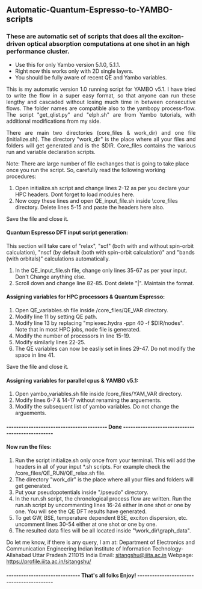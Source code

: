 ## Automatic-Quantum-Espresso-to-YAMBO-scripts
### These are automatic set of scripts that does all the exciton-driven optical absorption computations at one shot in an high performance cluster.
- Use this for only Yambo version 5.1.0, 5.1.1.
- Right now this works only with 2D single layers.
- You should be fully aware of recent QE and Yambo variables. 

<p style='text-align: justify;'>This is my automatic version 1.0 running script for YAMBO v5.1. I have tried to write the flow in a super easy format, so that anyone can run these lengthy and cascaded without losing much time in between consecutive flows. The folder names are compatible also to the yambopy process-flow. The script "get_qlist.py" and "elph.sh" are from Yambo tutorials, with additional modifications from my side.</p>

<p style='text-align: justify;'>There are main two directories (core_files & work_dir) and one file (initialize.sh). The directory "work_dir" is the place where all your files and folders will get generated and is the $DIR. Core_files contains the various run and variable declaration scripts. 

Note: There are large number of file exchanges that is going to take place once you run the script. So, carefully read the following working procedures:</p>  

1. Open initialize.sh script and change lines 2-12 as per you declare your HPC headers. Dont forget to load modules here.
2. Now copy these lines and open QE_input_file.sh inside \core_files directory. Delete lines 5-15 and paste the headers here also.

Save the file and close it.

#### Quantum Espresso DFT input script generation: 
This section will take care of "relax", "scf" (both with and without spin-orbit calculation), "nscf (by default (both with spin-orbit calculation)" and "bands (with orbitals)" calculations automatically.

1. In the QE_input_file.sh file, change only lines 35-67 as per your input. Don't Change anything else.
2. Scroll down and change line 82-85. Dont delete "|". Maintain the format.


#### Assigning variables for HPC processors & Quantum Espresso:

1. Open QE_variables.sh file inside /core_files/QE_VAR directory.
2. Modify line 11 by setting QE path.
3. Modify line 13 by replacing "mpiexec.hydra -ppn 40 -f $DIR/nodes". Note that in most HPC jobs, node file is generated.
4. Modify the number of processors in line 15-19.
5. Modify similarly lines 22-25.
6. The QE variables can now be easliy set in lines 29-47. Do not modify the space in line 41. 

Save the file and close it.

#### Assigning variables for parallel cpus & YAMBO v5.1:

1. Open yambo_variables.sh file inside /core_files/YAM_VAR directory.
2. Modify lines 6-7 & 14-17 without renaming the arguements.
3. Modify the subsequent list of yambo variables. Do not change the arguements.

#### ----------------------------------------- Done ------------------------------------------------

#### Now run the files:

1. Run the script initialize.sh only once from your terminal. This will add the headers in all of your input *.sh scripts. For example check the /core_files/QE_RUN/QE_relax.sh file.
2. The directory "work_dir" is the place where all your files and folders will get generated.
3. Put your pseudopotentials inside "/pseudo" directory.
4. In the run.sh script, the chronological process flow are written. Run the run.sh script by uncommenting lines 16-24 either in one shot or one by one. You will see the QE DFT results have generated.
5. To get GW, BSE, temperature dependent BSE, exciton dispersion, etc. uncomment lines 30-54 either at one shot or one by one.
6. The resulted data files will be all located inside "\work_dir\graph_data\". 



Do let me know, if there is any query, I am at: 
  Department of Electronics and Communication Engineering
  Indian Institute of Information Technology-Allahabad
  Uttar Pradesh 211015
  India
  Email: sitangshu@iiita.ac.in 
  Webpage: https://profile.iiita.ac.in/sitangshu/


#### ------------------------------ That's all folks Enjoy! ------------------------------------------
